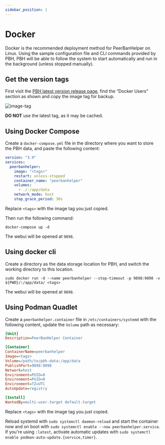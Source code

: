 ```yaml
---
sidebar_position: 1
---
```


# Docker

Docker is the recommended deployment method for PeerBanHelper on Linux. Using the sample configuration file and CLI commands provided by PBH, PBH will be able to follow the system to start automatically and run in the background (unless stopped manually).

## Get the version tags

First visit the [PBH latest version release page](https://github.com/PBH-BTN/PeerBanHelper/releases/latest), find the “Docker Users” section as shown and copy the image tag for backup.

![image-tag](./assets/docker-tag.png)

**DO NOT** use the latest tag, as it may be cached.

## Using Docker Compose

Create a `docker-compose.yml` file in the directory where you want to store the PBH data, and paste the following content:

```yaml
version: "3.9"
services:
  peerbanhelper:
    image: "<tags>"
    restart: unless-stopped
    container_name: "peerbanhelper"
    volumes:
      - ./:/app/data
    network_mode: host
    stop_grace_period: 30s
```

Replace `<tags>` with the image tag you just copied.

Then run the following command:

```shell
docker-compose up -d
```
The webui will be opened at `9898`.

## Using docker cli

Create a directory as the data storage location for PBH, and switch the working directory to this location.
```shell
sudo docker run -d --name peerbanhelper --stop-timeout -p 9898:9898 -v ${PWD}/:/app/data/ <tags>
```
The webui will be opened at `9898`.

## Using Podman Quadlet
Create a `peerbanhelper.container` file in `/etc/containers/systemd` with the following content, update the `Volume` path as necessary:
```ini
[Unit]
Description=PeerBanHelper Container

[Container]
ContainerName=peerbanhelper
Image=<tags>
Volume=/path/to/pbh-data:/app/data
PublishPort=9898:9898
Network=host
Environment=PUID=0
Environment=PGID=0
Environment=TZ=UTC
AutoUpdate=registry

[Install]
WantedBy=multi-user.target default.target
```

Replace `<tags>` with the image tag you just copied.

Reload systemd with `sudo systemctl daemon-reload` and start the container now and on boot with `sudo systemctl enable --now peerbanhelper.service`. If you're using `:latest`, activate automatic updates with `sudo systemctl enable podman-auto-update.{service,timer}`.
